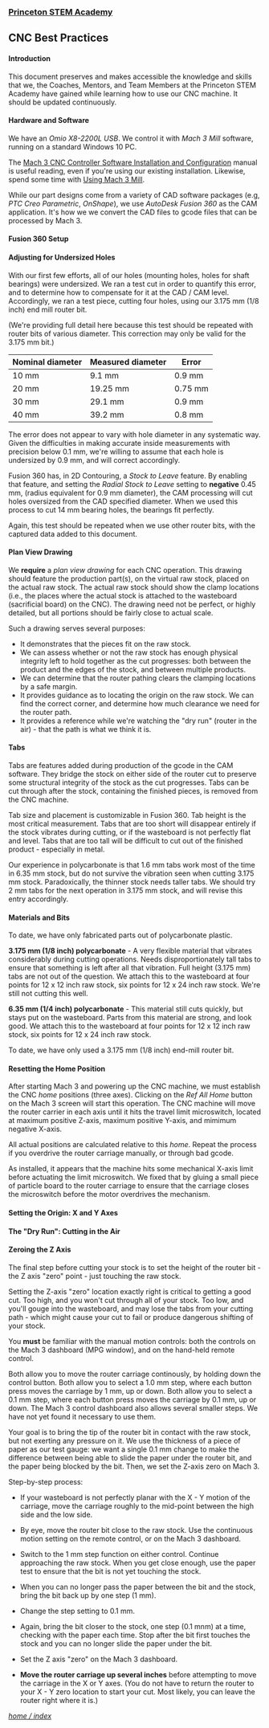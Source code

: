 ### [Princeton STEM Academy](../../index.md)

## CNC Best Practices

#### Introduction

This document preserves and makes accessible the knowledge and skills that we, the Coaches, Mentors, and Team Members at the Princeton STEM Academy have gained while learning how to use our CNC machine.
It should be updated continuously.

#### Hardware and Software

We have an _Omio X8-2200L USB_.  We control it with _Mach 3 Mill_ software, running on a standard Windows 10 PC.

The [Mach 3 CNC Controller Software Installation and Configuration](https://www.machsupport.com/wp-content/uploads/2013/02/Mach3Mill_Install_Config.pdf) manual is
useful reading, even if you're using our existing installation.  Likewise, spend some time with [Using Mach 3 Mill](https://www.machsupport.com/wp-content/uploads/2013/02/Mach3Mill_1.84.pdf).

While our part designs come from a variety of CAD software packages (e.g, _PTC Creo Parametric_, _OnShape_), we use _AutoDesk Fusion 360_ as the CAM application.
It's how we we convert the CAD files to gcode files that can be processed by Mach 3.

#### Fusion 360 Setup

#### Adjusting for Undersized Holes

With our first few efforts, all of our holes (mounting holes, holes for shaft bearings) were undersized.
We ran a test cut in order to quantify this error, and to determine how to compensate for it at the CAD / CAM level.
Accordingly, we ran a test piece, cutting four holes, using our 3.175 mm (1/8 inch) end mill router bit.

(We're providing full detail here because this test should be repeated with router bits of various diameter.
This correction may only be valid for the 3.175 mm bit.)

Nominal diameter | Measured diameter | Error
-----------------|-------------------|-------
10 mm | 9.1 mm | 0.9 mm
20 mm | 19.25 mm | 0.75 mm
30 mm | 29.1 mm | 0.9 mm
40 mm | 39.2 mm | 0.8 mm

The error does not appear to vary with hole diameter in any systematic way.
Given the difficulties in making accurate inside measurements with precision below 0.1 mm, we're willing to assume that each hole is undersized by 0.9 mm, and will correct accordingly.

Fusion 360 has, in 2D Contouring, a _Stock to Leave_ feature.  By enabling that feature, and setting the _Radial Stock to Leave_ setting to **negative** 0.45 mm,
(radius equivalent for 0.9 mm diameter), the CAM processing will cut holes oversized from the CAD specified diameter.
When we used this process to cut 14 mm bearing holes, the bearings fit perfectly.

Again, this test should be repeated when we use other router bits, with the captured data added to this document.


#### Plan View Drawing

We **require** a _plan view drawing_ for each CNC operation.
This drawing should feature the production part(s), on the virtual raw stock, placed on the actual raw stock.
The actual raw stock should show the clamp locations (i.e., the places where the actual stock is attached to the wasteboard (sacrificial board) on the CNC).
The drawing need not be perfect, or highly detailed, but all portions should be fairly close to actual scale.

Such a drawing serves several purposes:

- It demonstrates that the pieces fit on the raw stock.
- We can assess whether or not the raw stock has enough physical integrity left to hold together as the cut progresses: both between the product and the edges of the stock, and between multiple products.
- We can determine that the router pathing clears the clamping locations by a safe margin.
- It provides guidance as to locating the origin on the raw stock.  We can find the correct corner, and determine how much clearance we need for the router path.
- It provides a reference while we're watching the "dry run" (router in the air) - that the path is what we think it is.

#### Tabs

Tabs are features added during production of the gcode in the CAM software.
They bridge the stock on either side of the router cut to preserve some structural integrity of the stock as the cut progresses.
Tabs can be cut through after the stock, containing the finished pieces, is removed from the CNC machine.

Tab size and placement is customizable in Fusion 360.
Tab height is the most critical measurement.
Tabs that are too short will disappear entirely if the stock vibrates during cutting, or if the wasteboard is not perfectly flat and level.
Tabs that are too tall will be difficult to cut out of the finished product - especially in metal.

Our experience in polycarbonate is that 1.6 mm tabs work most of the time in 6.35 mm stock, but do not survive the vibration seen when cutting 3.175 mm stock.
Paradoxically, the thinner stock needs taller tabs.
We should try 2 mm tabs for the next operation in 3.175 mm stock, and will revise this entry accordingly.

#### Materials and Bits

To date, we have only fabricated parts out of polycarbonate plastic.

**3.175 mm (1/8 inch) polycarbonate** - A very flexible material that vibrates considerably during cutting operations.
Needs disproportionately tall tabs to ensure that something is left after all that vibration.
Full height (3.175 mm) tabs are not out of the question.
We attach this to the wasteboard at four points for 12 x 12 inch raw stock, six points for 12 x 24 inch raw stock.
We're still not cutting this well.

**6.35 mm (1/4 inch) polycarbonate** - This material still cuts quickly, but stays put on the wasteboard.
Parts from this material are strong, and look good.
We attach this to the wasteboard at four points for 12 x 12 inch raw stock, six points for 12 x 24 inch raw stock.

To date, we have only used a 3.175 mm (1/8 inch) end-mill router bit.

#### Resetting the Home Position

After starting Mach 3 and powering up the CNC machine, we must establish the CNC _home_ positions (three axes).
Clicking on the _Ref All Home_ button on the Mach 3 screen will start this operation.  The CNC machine will move the router carrier in each axis until it hits the travel limit microswitch, located at maximum positive Z-axis, maximum positive Y-axis, and mimimum negative X-axis.

All actual positions are calculated relative to this _home_.
Repeat the process if you overdrive the router carriage manually, or through bad gcode.

As installed, it appears that the machine hits some mechanical X-axis limit before actuating the limit microswitch.
We fixed that by gluing a small piece of particle board to the router carriage to ensure that the carriage closes the microswitch before the motor overdrives the mechanism.

#### Setting the Origin: X and Y Axes

#### The "Dry Run": Cutting in the Air

#### Zeroing the Z Axis

The final step before cutting your stock is to set the height of the router bit - the Z axis "zero" point - just touching the raw stock.

Setting the Z-axis "zero" location exactly right is critical to getting a good cut.
Too high, and you won't cut through all of your stock.  Too low, and you'll gouge into the wasteboard, and may lose the tabs from your cutting path -
which might cause your cut to fail or produce dangerous shifting of your stock.

You **must** be familiar with the manual motion controls: both the controls on the Mach 3 dashboard (MPG window), and on the hand-held remote control.

Both allow you to move the router carriage continously, by holding down the control button.
Both allow you to select a 1.0 mm step, where each button press moves the carriage by 1 mm, up or down.
Both allow you to select a 0.1 mm step, where each button press moves the carriage by 0.1 mm, up or down.
The Mach 3 control dashboard also allows several smaller steps.  We have not yet found it necessary to use them.

Your goal is to bring the tip of the router bit in contact with the raw stock, but not exerting any pressure on it.
We use the thickness of a piece of paper as our test gauge: we want a single 0.1 mm change to make the difference between being able to slide the paper under the router bit,
and the paper being blocked by the bit.
Then, we set the Z-axis zero on Mach 3.

Step-by-step process:

- If your wasteboard is not perfectly planar with the X - Y motion of the carriage, move the carriage roughly to the mid-point between the high side and the low side.

- By eye, move the router bit close to the raw stock.  Use the continuous motion setting on the remote control, or on the Mach 3 dashboard.

- Switch to the 1 mm step function on either control.  Continue approaching the raw stock.
When you get close enough, use the paper test to ensure that the bit is not yet touching the stock.

- When you can no longer pass the paper between the bit and the stock, bring the bit back up by one step (1 mm).

- Change the step setting to 0.1 mm.

- Again, bring the bit closer to the stock, one step (0.1 mnm) at a time, checking with the paper each time. 
Stop after the bit first touches the stock and you can no longer slide the paper under the bit.

- Set the Z axis "zero" on the Mach 3 dashboard.

- **Move the router carriage up several inches** before attempting to move the carriage in the X or Y axes.
(You do not have to return the router to your X - Y zero location to start your cut.
Most likely, you can leave the router right where it is.)


[_home / index_](../../index.md)
